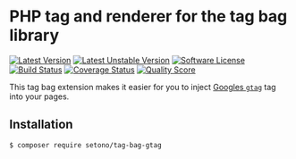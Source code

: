 # PHP tag and renderer for the tag bag library

[![Latest Version][ico-version]][link-packagist]
[![Latest Unstable Version][ico-unstable-version]][link-packagist]
[![Software License][ico-license]](LICENSE)
[![Build Status][ico-github-actions]][link-github-actions]
[![Coverage Status][ico-code-coverage]][link-code-coverage]
[![Quality Score][ico-code-quality]][link-code-quality]

This tag bag extension makes it easier for you to inject [Googles `gtag`](https://developers.google.com/gtagjs) tag into your pages.

## Installation
```bash
$ composer require setono/tag-bag-gtag
```

[ico-version]: https://poser.pugx.org/setono/tag-bag-gtag/v/stable
[ico-unstable-version]: https://poser.pugx.org/setono/tag-bag-gtag/v/unstable
[ico-license]: https://poser.pugx.org/setono/tag-bag-gtag/license
[ico-github-actions]: https://github.com/Setono/tag-bag-gtag/workflows/build/badge.svg
[ico-code-coverage]: https://img.shields.io/scrutinizer/coverage/g/Setono/tag-bag-gtag.svg
[ico-code-quality]: https://img.shields.io/scrutinizer/g/Setono/tag-bag-gtag.svg

[link-packagist]: https://packagist.org/packages/setono/tag-bag-gtag
[link-github-actions]: https://github.com/Setono/tag-bag-gtag/actions
[link-code-coverage]: https://scrutinizer-ci.com/g/Setono/tag-bag-gtag/code-structure
[link-code-quality]: https://scrutinizer-ci.com/g/Setono/tag-bag-gtag
